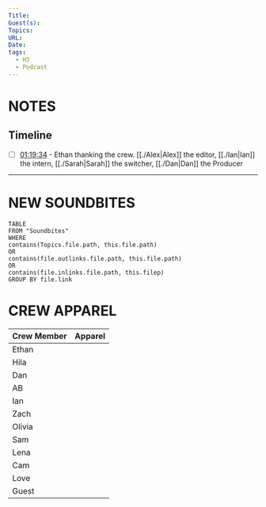 ```yaml
---
Title: 
Guest(s): 
Topics: 
URL: 
Date: 
tags:
  - H3
  - Podcast
---
```

# NOTES

## Timeline
- [ ] [01:19:34](https://youtu.be/CU8q0rX0Y-Y?t=4774) - Ethan thanking the crew. [[./Alex|Alex]] the editor, [[./Ian|Ian]] the intern, [[./Sarah|Sarah]] the switcher, [[./Dan|Dan]] the Producer 


___
# NEW SOUNDBITES
``` dataview
TABLE
FROM "Soundbites"
WHERE 
contains(Topics.file.path, this.file.path) 
OR 
contains(file.outlinks.file.path, this.file.path)
OR
contains(file.inlinks.file.path, this.filep)
GROUP BY file.link
```

# CREW APPAREL

| Crew Member | Apparel |
| ----------- | ------- |
| Ethan       |         |
| Hila        |         |
| Dan         |         |
| AB          |         |
| Ian         |         |
| Zach        |         |
| Olivia      |         |
| Sam         |         |
| Lena        |         |
| Cam         |         |
| Love        |         |
| Guest       |         |
